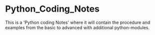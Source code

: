 # Python_Coding_Notes
This is a 'Python coding Notes' where it will contain the procedure and examples from the basic to advanced with additional python-modules.
